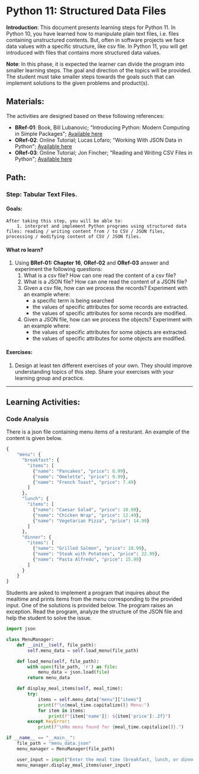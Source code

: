 # Python 11: Structured Data Files

**Introduction**: This document presents learning steps for Python 11. In Python 10, you have learned how to manipulate plain text files, i.e. files containing unstructured contents. But, often in software projects we face data values with a specific structure, like csv file. In Python 11, you will get introduced with files that contains more structured data values.

**Note**: In this phase, it is expected the learner can divide the program into smaller learning steps. The goal and direction of the topics will be provided. The student must take smaller steps towards the goals such that can implement solutions to the given problems and product(s).


## Materials:

The activities are designed based on these following references:

- **BRef-01**: Book, Bill Lubanovic; "Introducing Python: Modern Computing in Simple Packages"; [Available here](https://www.oreilly.com/library/view/introducing-python-2nd/9781492051374/)
- **ORef-02**: Online Tutorial; Lucas Lofaro; "Working With JSON Data in Python"; [Available here](https://realpython.com/python-json/)
- **ORef-03**: Online Tutorial; Jon Fincher; "Reading and Writing CSV Files in Python"; [Available here](https://realpython.com/python-csv/)


## Path:

### Step: Tabular Text Files.

#### Goals:

```
After taking this step, you will be able to:
	1. interpret and implement Python programs using structured data files: reading / writing content from / to CSV / JSON files, processing / modifying content of CSV / JSON files.
```
#### What ro learn?

1. Using **BRef-01: Chapter 16**, **ORef-02** and **ORef-03** answer and experiment the following questions:
   1. What is a csv file? How can one read the content of a csv file?
   2. What is a JSON file? How can one read the content of a JSON file?
   3. Given a csv file, how can we process the records? Experiment with an example where:
	   - a specific term is being searched
	   - the values of specific attributes for some records are extracted.
	   - the values of specific attributes for some records are modified.
   4. Given a JSON file, how can we process the objects? Experiment with an example where:
	   - the values of specific attributes for some objects are extracted.
	   - the values of specific attributes for some objects are modified.

#### Exercises:

1. Design at least ten different exercises of your own. They should improve understanding topics of this step. Share your exercises with your learning group and practice.


<hr>

## Learning Activities:

### Code Analysis

There is a json file containing menu items of a resturant. An example of the content is given below.

```python
{
    "menu": {
      "breakfast": {
        "items": [
          {"name": "Pancakes", "price": 8.99},
          {"name": "Omelette", "price": 9.99},
          {"name": "French Toast", "price": 7.49}
        ]
      },
      "lunch": {
        "items": [
          {"name": "Caesar Salad", "price": 10.99},
          {"name": "Chicken Wrap", "price": 12.49},
          {"name": "Vegetarian Pizza", "price": 14.99}
        ]
      },
      "dinner": {
        "items": [
          {"name": "Grilled Salmon", "price": 18.99},
          {"name": "Steak with Potatoes", "price": 22.99},
          {"name": "Pasta Alfredo", "price": 15.99}
        ]
      }
    }
}
```

Students are asked to implement a program that inquires about the mealtime and prints items from the menu corresponding to the provided input. One of the solutions is provided below. The program raises an exception. Read the program, analyze the structure of the JSON file and help the student to solve the issue.

```python
import json

class MenuManager:
    def __init__(self, file_path):
        self.menu_data = self.load_menu(file_path)

    def load_menu(self, file_path):
        with open(file_path, 'r') as file:
            menu_data = json.load(file)
        return menu_data

    def display_meal_items(self, meal_time):
        try:
            items = self.menu_data["menu"]["items"]
            print(f"\n{meal_time.capitalize()} Menu:")
            for item in items:
                print(f"{item['name']}: ${item['price']:.2f}")
        except KeyError:
            print(f"\nNo menu found for {meal_time.capitalize()}.")

if __name__ == "__main__":
    file_path = "menu_data.json" 
    menu_manager = MenuManager(file_path)

    user_input = input("Enter the meal time (breakfast, lunch, or dinner): ")
    menu_manager.display_meal_items(user_input)
```